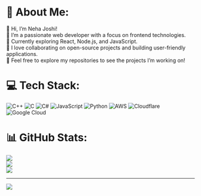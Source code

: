 # 💫 About Me:
👋 Hi, I’m Neha Joshi!<br>🔭 I’m a passionate web developer with a focus on frontend technologies.<br>🌱 Currently exploring React, Node.js, and JavaScript.<br>💬 I love collaborating on open-source projects and building user-friendly applications.<br>📂 Feel free to explore my repositories to see the projects I’m working on!<br>


# 💻 Tech Stack:
![C++](https://img.shields.io/badge/c++-%2300599C.svg?style=for-the-badge&logo=c%2B%2B&logoColor=white) ![C](https://img.shields.io/badge/c-%2300599C.svg?style=for-the-badge&logo=c&logoColor=white) ![C#](https://img.shields.io/badge/c%23-%23239120.svg?style=for-the-badge&logo=csharp&logoColor=white) ![JavaScript](https://img.shields.io/badge/javascript-%23323330.svg?style=for-the-badge&logo=javascript&logoColor=%23F7DF1E) ![Python](https://img.shields.io/badge/python-3670A0?style=for-the-badge&logo=python&logoColor=ffdd54) ![AWS](https://img.shields.io/badge/AWS-%23FF9900.svg?style=for-the-badge&logo=amazon-aws&logoColor=white) ![Cloudflare](https://img.shields.io/badge/Cloudflare-F38020?style=for-the-badge&logo=Cloudflare&logoColor=white) ![Google Cloud](https://img.shields.io/badge/GoogleCloud-%234285F4.svg?style=for-the-badge&logo=google-cloud&logoColor=white)
# 📊 GitHub Stats:
![](https://github-readme-stats.vercel.app/api?username=LunarNeha&theme=dark&hide_border=false&include_all_commits=false&count_private=false)<br/>
![](https://nirzak-streak-stats.vercel.app/?user=LunarNeha&theme=dark&hide_border=false)<br/>
![](https://github-readme-stats.vercel.app/api/top-langs/?username=LunarNeha&theme=dark&hide_border=false&include_all_commits=false&count_private=false&layout=compact)

---
[![](https://visitcount.itsvg.in/api?id=LunarNeha&icon=0&color=0)](https://visitcount.itsvg.in)

<!-- Proudly created with GPRM ( https://gprm.itsvg.in ) -->
